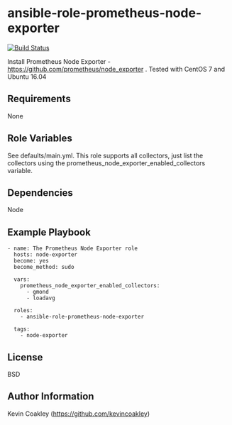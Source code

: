 ansible-role-prometheus-node-exporter
=====================================

[![Build Status](https://travis-ci.org/kevincoakley/ansible-role-prometheus-node-exporter.svg?branch=master)](https://travis-ci.org/kevincoakley/ansible-role-prometheus-node-exporter)

Install Prometheus Node Exporter - https://github.com/prometheus/node_exporter . Tested with CentOS 7 and Ubuntu 16.04

Requirements
------------

None

Role Variables
--------------

See defaults/main.yml. This role supports all collectors, just list the collectors using the prometheus_node_exporter_enabled_collectors variable.

Dependencies
------------

Node

Example Playbook
----------------

    - name: The Prometheus Node Exporter role
      hosts: node-exporter
      become: yes
      become_method: sudo

      vars:
        prometheus_node_exporter_enabled_collectors:
          - gmond
          - loadavg

      roles:
        - ansible-role-prometheus-node-exporter

      tags:
        - node-exporter


License
-------

BSD

Author Information
------------------

Kevin Coakley (https://github.com/kevincoakley)
